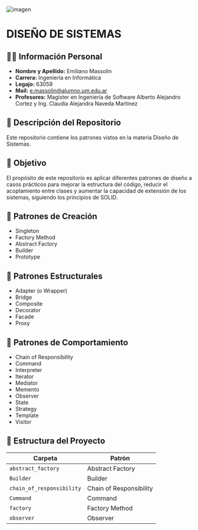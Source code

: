![imagen](https://github.com/user-attachments/assets/95d87f47-cb1f-4a0a-b07b-1b1765acc699)

# DISEÑO DE SISTEMAS

## 👨‍💻 Información Personal
- **Nombre y Apellido:** Emiliano Massolin  
- **Carrera:** Ingeniería en Informática  
- **Legajo:** 63059  
- **Mail:** e.massolin@alumno.um.edu.ar  
- **Profesores:** Magister en Ingeniería de Software Alberto Alejandro Cortez y Ing. Claudia Alejandra Naveda Martinez  

## 📖 Descripción del Repositorio
Este repositorio contiene los patrones vistos en la materia Diseño de Sistemas.

## 🎯 Objetivo
El propósito de este repositorio es aplicar diferentes patrones de diseño a casos prácticos para mejorar la estructura del código, reducir el acoplamiento entre clases y aumentar la capacidad de extensión de los sistemas, siguiendo los principios de SOLID.

## 🔶 Patrones de Creación
- Singleton  
- Factory Method  
- Abstract Factory  
- Builder  
- Prototype  

## 🔷 Patrones Estructurales
- Adapter (o Wrapper)  
- Bridge  
- Composite  
- Decorator  
- Facade  
- Proxy  

## 🔶 Patrones de Comportamiento
- Chain of Responsibility  
- Command  
- Interpreter  
- Iterator  
- Mediator  
- Memento  
- Observer  
- State  
- Strategy  
- Template  
- Visitor  


## 📁 Estructura del Proyecto

| Carpeta                 | Patrón                     |
|-------------------------|----------------------------|
| `abstract_factory`      | Abstract Factory           |
| `Builder`               | Builder                    |
| `chain_of_responsibility` | Chain of Responsibility |
| `Command`               | Command                    |
| `factory`               | Factory Method             |
| `observer`              | Observer                   |